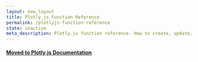 ```yaml
---
layout: new_layout
title: Plotly.js Function Reference
permalink: /plotlyjs-function-reference
state: inactive
meta_description: Plotly.js function reference. How to create, update, and modify graphs drawn with Plotly's Javascript Graphing Library.
---
```


#### [Moved to Plotly.js Documentation](https://plot.ly/javascript-graphing-library/plotlyjs-function-reference/)
